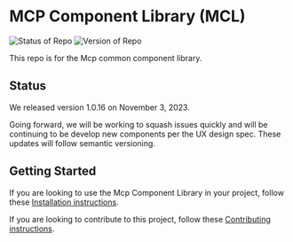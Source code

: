 # MCP Component Library (MCL)

![Status of Repo](https://img.shields.io/badge/Status-Stable-success) ![Version of Repo](https://img.shields.io/badge/Version-1.0.16-success)

This repo is for the Mcp common component library.

## Status

We released version 1.0.16 on November 3, 2023.

Going forward, we will be working to squash issues quickly and will be continuing to be develop new components per the UX design spec. These updates will follow semantic versioning.

## Getting Started

If you are looking to use the Mcp Component Library in your project, follow these [Installation instructions](./GETTINGSTARTED.md).

If you are looking to contribute to this project, follow these [Contributing instructions](./CONTRIBUTING.md).
